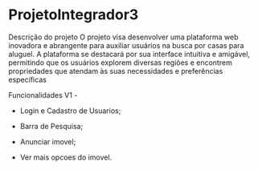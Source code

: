 # ProjetoIntegrador3



Descrição do projeto 
O projeto visa desenvolver uma plataforma web inovadora e abrangente para auxiliar usuários na busca por casas para aluguel. 
A plataforma se destacará por sua interface intuitiva e amigável, permitindo que os usuários
explorem diversas regiões e encontrem propriedades que atendam às suas necessidades e preferências específicas







Funcionalidades V1 -

- Login e Cadastro de Usuarios;

- Barra de Pesquisa;

- Anunciar imovel;

- Ver mais opcoes do imovel.
